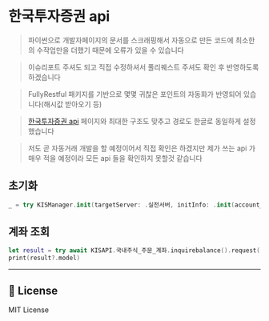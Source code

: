 # 한국투자증권 api
> 파이썬으로 개발자페이지의 문서를 스크래핑해서 자동으로 만든 코드에 최소한의 수작업만을 더했기 때문에 오류가 있을 수 있습니다

> 이슈리포트 주셔도 되고 직접 수정하셔서 풀리퀘스트 주셔도 확인 후 반영하도록 하겠습니다

> FullyRestful 패키지를 기반으로 몇몇 귀찮은 포인트의 자동화가 반영되어 있습니다(해시값 받아오기 등)

> [한국투자증권 api](https://apiportal.koreainvestment.com/apiservice/oauth2#L_5c87ba63-740a-4166-93ac-803510bb9c02) 페이지와 최대한 구조도 맞추고 경로도 한글로 동일하게 설정했습니다

> 저도 곧 자동거래 개발을 할 예정이어서 직접 확인은 하겠지만 제가 쓰는 api 가 매우 적을 예정이라 모든 api 들을 확인하지 못할것 같습니다
## 초기화
```swift
_ = try KISManager.init(targetServer: .실전서버, initInfo: .init(account_id: env.accountNo, appkey: env.appKey, appsecret: env.appSecret))
```

## 계좌 조회
```swift
let result = try await KISAPI.국내주식_주문_계좌.inquirebalance().request(param: .init(AFHR_FLPR_YN: "N", OFL_YN: "", INQR_DVSN: "02", UNPR_DVSN: "01", FUND_STTL_ICLD_YN: "N", FNCG_AMT_AUTO_RDPT_YN: "N", PRCS_DVSN: "00", CTX_AREA_FK100: "", CTX_AREA_NK100: ""))
print(result?.model)
```
---

## 📄 License

MIT License
